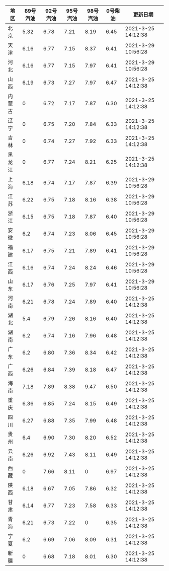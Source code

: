 | 地区 | 89号汽油 | 92号汽油 | 95号汽油 | 98号汽油 | 0号柴油 | 更新日期 |
| --- | --- | --- | --- | --- | --- | --- |
| 北京 | 5.32 | 6.78 | 7.21 | 8.19 | 6.45 | 2021-3-25 14:12:38 |
| 天津 | 6.16 | 6.77 | 7.15 | 8.37 | 6.41 | 2021-3-29 10:56:28 |
| 河北 | 6.16 | 6.77 | 7.15 | 7.97 | 6.41 | 2021-3-29 10:56:28 |
| 山西 | 6.19 | 6.73 | 7.27 | 7.97 | 6.47 | 2021-3-25 14:12:38 |
| 内蒙古 | 0 | 6.72 | 7.17 | 7.87 | 6.30 | 2021-3-25 14:12:38 |
| 辽宁 | 0 | 6.75 | 7.20 | 7.84 | 6.33 | 2021-3-25 14:12:38 |
| 吉林 | 0 | 6.74 | 7.27 | 7.92 | 6.33 | 2021-3-25 14:12:38 |
| 黑龙江 | 0 | 6.77 | 7.24 | 8.21 | 6.25 | 2021-3-25 14:12:38 |
| 上海 | 6.18 | 6.74 | 7.17 | 7.87 | 6.39 | 2021-3-29 10:56:28 |
| 江苏 | 6.22 | 6.75 | 7.18 | 8.16 | 6.38 | 2021-3-29 10:56:28 |
| 浙江 | 6.15 | 6.75 | 7.18 | 7.87 | 6.40 | 2021-3-29 10:56:28 |
| 安徽 | 6.2 | 6.74 | 7.23 | 8.06 | 6.45 | 2021-3-29 10:56:28 |
| 福建 | 6.17 | 6.75 | 7.21 | 7.89 | 6.41 | 2021-3-29 10:56:28 |
| 江西 | 6.16 | 6.74 | 7.24 | 8.24 | 6.46 | 2021-3-29 10:56:28 |
| 山东 | 6.17 | 6.76 | 7.25 | 7.97 | 6.41 | 2021-3-29 10:56:28 |
| 河南 | 6.21 | 6.78 | 7.24 | 7.89 | 6.40 | 2021-3-25 14:12:38 |
| 湖北 | 5.4 | 6.79 | 7.26 | 8.16 | 6.40 | 2021-3-25 14:12:38 |
| 湖南 | 6.2 | 6.74 | 7.16 | 7.96 | 6.48 | 2021-3-25 14:12:38 |
| 广东 | 6.2 | 6.80 | 7.36 | 8.34 | 6.42 | 2021-3-25 14:12:38 |
| 广西 | 6.26 | 6.84 | 7.39 | 8.18 | 6.47 | 2021-3-25 14:12:38 |
| 海南 | 7.18 | 7.89 | 8.38 | 9.47 | 6.50 | 2021-3-25 14:12:38 |
| 重庆 | 6.36 | 6.85 | 7.24 | 8.15 | 6.49 | 2021-3-25 14:12:38 |
| 四川 | 6.27 | 6.88 | 7.35 | 7.99 | 6.48 | 2021-3-25 14:12:38 |
| 贵州 | 6.4 | 6.90 | 7.30 | 8.20 | 6.52 | 2021-3-25 14:12:38 |
| 云南 | 6.26 | 6.92 | 7.43 | 8.11 | 6.49 | 2021-3-25 14:12:38 |
| 西藏 | 0 | 7.66 | 8.11 | 0 | 6.97 | 2021-3-25 14:12:38 |
| 陕西 | 6.18 | 6.67 | 7.05 | 7.86 | 6.32 | 2021-3-25 14:12:38 |
| 甘肃 | 6.14 | 6.77 | 7.23 | 7.58 | 6.33 | 2021-3-25 14:12:38 |
| 青海 | 6.21 | 6.73 | 7.22 | 0 | 6.35 | 2021-3-25 14:12:38 |
| 宁夏 | 6.2 | 6.69 | 7.06 | 8.09 | 6.31 | 2021-3-25 14:12:38 |
| 新疆 | 0 | 6.68 | 7.18 | 8.01 | 6.30 | 2021-3-25 14:12:38 |
